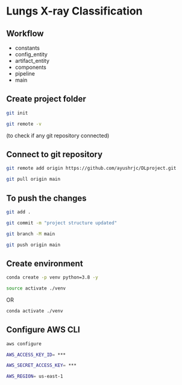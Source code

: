# Lungs X-ray Classification

## Workflow

- constants
- config_entity
- artifact_entity
- components
- pipeline
- main

## Create project folder

```bash
git init
```
```bash
git remote -v 
```
(to check if any git repository connected)

## Connect to git repository
```bash
git remote add origin https://github.com/ayushrjc/DLproject.git
```
```bash
git pull origin main
```
## To push the changes
```bash
git add .
```
```bash
git commit -m "project structure updated"
```
```bash
git branch -M main
```
```bash
git push origin main
```

## Create environment

```bash
conda create -p venv python=3.8 -y
```
```bash
source activate ./venv
```
OR 
```bash
conda activate ./venv
```

## Configure AWS CLI
```bash
aws configure
```
```bash
AWS_ACCESS_KEY_ID= ***

AWS_SECRET_ACCESS_KEY= ***

AWS_REGION= us-east-1
```